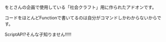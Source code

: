 <p>をとさんの企画で使用している「社会クラフト」用に作られたアドオンです。</p>
<p>コードをほとんどFunctionで書いてるのは自分がコマンドしかわからないからです。</p>
<p>ScriptAPI?そんな子知りません!!!!!</p>
